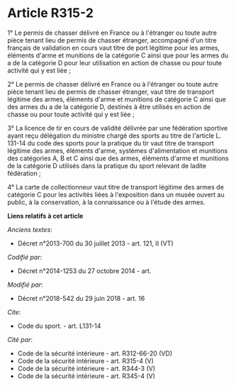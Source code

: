 # Article R315-2

1° Le permis de chasser délivré en France ou à l'étranger ou toute autre pièce tenant lieu de permis de chasser étranger,
accompagné d'un titre français de validation en cours vaut titre de port légitime pour les armes, éléments d'arme et
munitions de la catégorie C ainsi que pour les armes du a de la catégorie D pour leur utilisation en action de chasse ou pour
toute activité qui y est liée ;

2° Le permis de chasser délivré en France ou à l'étranger ou toute autre pièce tenant lieu de permis de chasser étranger,
vaut titre de transport légitime des armes, éléments d'arme et munitions de catégorie C ainsi que des armes du a de la
catégorie D, destinés à être utilisés en action de chasse ou pour toute activité qui y est liée ;

3° La licence de tir en cours de validité délivrée par une fédération sportive ayant reçu délégation du ministre chargé des
sports au titre de l'article L. 131-14 du code des sports pour la pratique du tir vaut titre de transport légitime des armes,
éléments d'arme, systèmes d'alimentation et munitions des catégories A, B et C ainsi que des armes, éléments d'arme et
munitions de la catégorie D utilisés dans la pratique du sport relevant de ladite fédération ;

4° La carte de collectionneur vaut titre de transport légitime des armes de catégorie C pour les activités liées à
l'exposition dans un musée ouvert au public, à la conservation, à la connaissance ou à l'étude des armes.

**Liens relatifs à cet article**

_Anciens textes_:

  - Décret n°2013-700 du 30 juillet 2013 - art. 121, II (VT)

_Codifié par_:

  - Décret n°2014-1253 du 27 octobre 2014 - art.

_Modifié par_:

  - Décret n°2018-542 du 29 juin 2018 - art. 16

_Cite_:

  - Code du sport. - art. L131-14

_Cité par_:

  - Code de la sécurité intérieure - art. R312-66-20 (VD)
  - Code de la sécurité intérieure - art. R315-4 (V)
  - Code de la sécurité intérieure - art. R344-3 (V)
  - Code de la sécurité intérieure - art. R345-4 (V)
